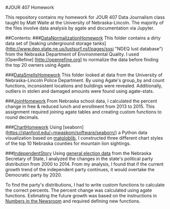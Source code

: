 #JOUR 407 Homework

This repository contains my homework for JOUR 407 Data Journalism class taught by Matt Waite at the University of Nebraska-Lincoln. The majority of the files involve data analysis by agate and documentation via Jupyter.

##Contents:
###[DataNormalizationHomework](DataNormalizationHomework)
This folder contains a dirty data set of [leaking underground storage tanks] (http://www.deq.state.ne.us/lustsurf.nsf/pages/sssi "NDEQ lust database") from the Nebraska Department of Environmental Quality. I used [OpenRefine] [http://openrefine.org] to normalize the data before finding the top 20 owners using Agate.

###[DataSmellsHomework](DataSmellsHomework)
This folder looked at data from the University of Nebraska-Lincoln Police Department. By using Agate's group_by and count functions, inconsistent locations and buildings were revealed. Additionally, outliers in stolen and damaged amounts were found using agate-stats.

###[JoinHomework](JoinHomework)
From Nebraska school data, I calculated the percent change in free &amp; reduced lunch and enrollment from 2013 to 2015. This assignment required joining agate tables and creating custom functions to round decimals.

###[ChartHomework](ChartHomework)
Using [seaborn] (https://stanford.edu/~mwaskom/software/seaborn/) a Python data visualization based on [matploblib](http://matplotlib.org), I constructed three different chart styles of the top 10 Nebraska counties for mountain lion sightings.

###[IndependentStory](IndependentStory)
Using [general election data](http://www.sos.ne.gov/elec/prev_elec/index.html) from the Nebraska Secretary of State, I analyzed the changes in the state's political party distribution from 2000 to 2014. From my analysis, I found that if the current growth trend of the independent party continues, it would overtake the Democratic party by 2020.

To find the party's distributions, I had to write custom functions to calculate the correct percents. The percent change was calculated using agate functions. Estimating the future growth was based on the instructions in [Numbers in the Newsroom](http://store.ire.org/products/numbers-in-the-newsroom-using-math-and-statistics-in-news-second-edition-e-version) and required defining new functions.
